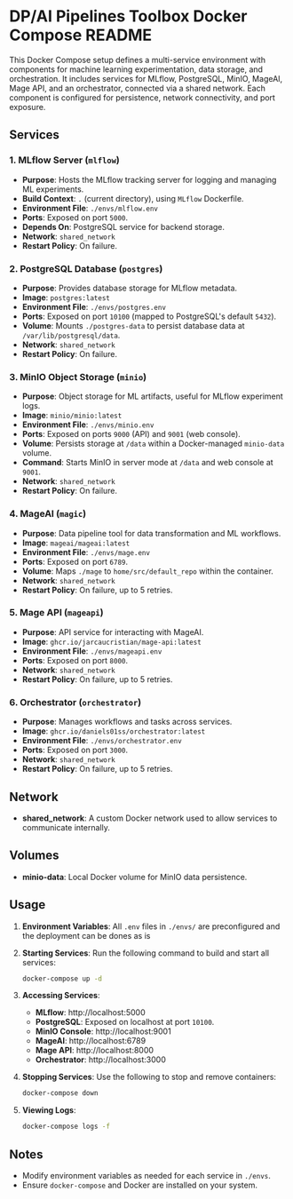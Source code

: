 # DP/AI Pipelines Toolbox Docker Compose README

This Docker Compose setup defines a multi-service environment with components for machine learning experimentation, data storage, and orchestration. It includes services for MLflow, PostgreSQL, MinIO, MageAI, Mage API, and an orchestrator, connected via a shared network. Each component is configured for persistence, network connectivity, and port exposure.

## Services

### 1. **MLflow Server (`mlflow`)**
   - **Purpose**: Hosts the MLflow tracking server for logging and managing ML experiments.
   - **Build Context**: `.` (current directory), using `MLflow` Dockerfile.
   - **Environment File**: `./envs/mlflow.env`
   - **Ports**: Exposed on port `5000`.
   - **Depends On**: PostgreSQL service for backend storage.
   - **Network**: `shared_network`
   - **Restart Policy**: On failure.
   
### 2. **PostgreSQL Database (`postgres`)**
   - **Purpose**: Provides database storage for MLflow metadata.
   - **Image**: `postgres:latest`
   - **Environment File**: `./envs/postgres.env`
   - **Ports**: Exposed on port `10100` (mapped to PostgreSQL's default `5432`).
   - **Volume**: Mounts `./postgres-data` to persist database data at `/var/lib/postgresql/data`.
   - **Network**: `shared_network`
   - **Restart Policy**: On failure.

### 3. **MinIO Object Storage (`minio`)**
   - **Purpose**: Object storage for ML artifacts, useful for MLflow experiment logs.
   - **Image**: `minio/minio:latest`
   - **Environment File**: `./envs/minio.env`
   - **Ports**: Exposed on ports `9000` (API) and `9001` (web console).
   - **Volume**: Persists storage at `/data` within a Docker-managed `minio-data` volume.
   - **Command**: Starts MinIO in server mode at `/data` and web console at `9001`.
   - **Network**: `shared_network`
   - **Restart Policy**: On failure.

### 4. **MageAI (`magic`)**
   - **Purpose**: Data pipeline tool for data transformation and ML workflows.
   - **Image**: `mageai/mageai:latest`
   - **Environment File**: `./envs/mage.env`
   - **Ports**: Exposed on port `6789`.
   - **Volume**: Maps `./mage` to `home/src/default_repo` within the container.
   - **Network**: `shared_network`
   - **Restart Policy**: On failure, up to 5 retries.

### 5. **Mage API (`mageapi`)**
   - **Purpose**: API service for interacting with MageAI.
   - **Image**: `ghcr.io/jarcaucristian/mage-api:latest`
   - **Environment File**: `./envs/mageapi.env`
   - **Ports**: Exposed on port `8000`.
   - **Network**: `shared_network`
   - **Restart Policy**: On failure, up to 5 retries.

### 6. **Orchestrator (`orchestrator`)**
   - **Purpose**: Manages workflows and tasks across services.
   - **Image**: `ghcr.io/daniels01ss/orchestrator:latest`
   - **Environment File**: `./envs/orchestrator.env`
   - **Ports**: Exposed on port `3000`.
   - **Network**: `shared_network`
   - **Restart Policy**: On failure, up to 5 retries.

## Network

- **shared_network**: A custom Docker network used to allow services to communicate internally.

## Volumes

- **minio-data**: Local Docker volume for MinIO data persistence.

## Usage

1. **Environment Variables**: All `.env` files in `./envs/` are preconfigured and the deployment can be dones as is
2. **Starting Services**: Run the following command to build and start all services:
   ```bash
   docker-compose up -d
   ```
3. **Accessing Services**:
   - **MLflow**: http://localhost:5000
   - **PostgreSQL**: Exposed on localhost at port `10100`.
   - **MinIO Console**: http://localhost:9001
   - **MageAI**: http://localhost:6789
   - **Mage API**: http://localhost:8000
   - **Orchestrator**: http://localhost:3000

4. **Stopping Services**: Use the following to stop and remove containers:
   ```bash
   docker-compose down
   ```
5. **Viewing Logs**:
   ```bash
   docker-compose logs -f
   ```

## Notes
- Modify environment variables as needed for each service in `./envs`.
- Ensure `docker-compose` and Docker are installed on your system.